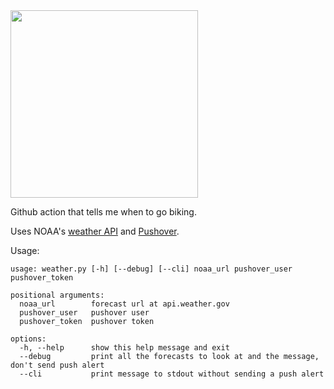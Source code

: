 <img src="screenshot.jpg" width=300/>

Github action that tells me when to go biking.

Uses NOAA's [weather API](https://www.weather.gov/documentation/services-web-api) and [Pushover](https://pushover.net/).

Usage:
```
usage: weather.py [-h] [--debug] [--cli] noaa_url pushover_user pushover_token

positional arguments:
  noaa_url        forecast url at api.weather.gov
  pushover_user   pushover user
  pushover_token  pushover token

options:
  -h, --help      show this help message and exit
  --debug         print all the forecasts to look at and the message, don't send push alert
  --cli           print message to stdout without sending a push alert
```
